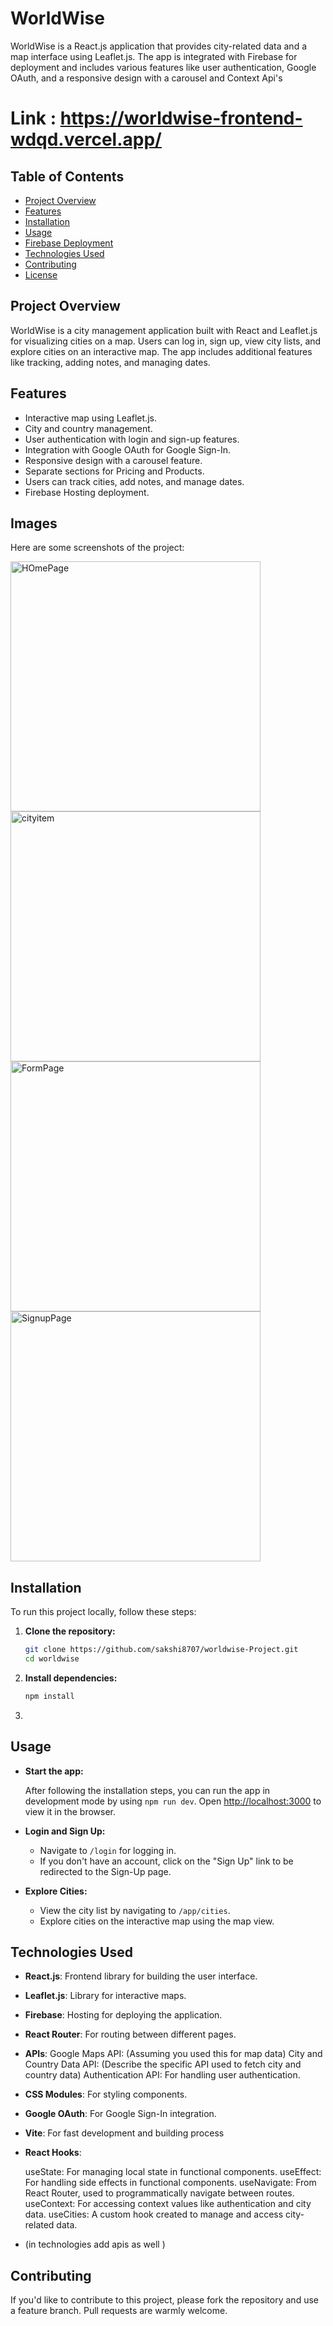 
# WorldWise

WorldWise is a React.js application that provides city-related data and a map interface using Leaflet.js. The app is integrated with Firebase for deployment and includes various features like user authentication, Google OAuth, and a responsive design with a carousel and Context Api's

# Link : https://worldwise-frontend-wdqd.vercel.app/
## Table of Contents

- [Project Overview](#project-overview)
- [Features](#features)
- [Installation](#installation)
- [Usage](#usage)
- [Firebase Deployment](#firebase-deployment)
- [Technologies Used](#technologies-used)
- [Contributing](#contributing)
- [License](#license)

## Project Overview

WorldWise is a city management application built with React and Leaflet.js for visualizing cities on a map. Users can log in, sign up, view city lists, and explore cities on an interactive map. The app includes additional features like tracking, adding notes, and managing dates.

## Features

- Interactive map using Leaflet.js.
- City and country management.
- User authentication with login and sign-up features.
- Integration with Google OAuth for Google Sign-In.
- Responsive design with a carousel feature.
- Separate sections for Pricing and Products.
- Users can track cities, add notes, and manage dates.
- Firebase Hosting deployment.    

## Images

Here are some screenshots of the project:


<img src="https://github.com/user-attachments/assets/aaad88e8-3cdc-4354-baa1-5b3631368bee" alt="HOmePage" width="400"/>
<img src="https://github.com/user-attachments/assets/84e789a9-ee81-49ab-a235-555ac692765f" alt="cityitem" width="400"/>
<img src="https://github.com/user-attachments/assets/f2674b42-d06f-4252-bbf8-dd41807ee97b" alt="FormPage" width="400"/>
<img src="https://github.com/user-attachments/assets/ea515fc3-1218-4adb-82aa-7f9739400e79" alt="SignupPage" width="400"/>





## Installation

To run this project locally, follow these steps:

1. **Clone the repository:**

    ```bash
    git clone https://github.com/sakshi8707/worldwise-Project.git
    cd worldwise
    ```

2. **Install dependencies:**

    ```bash
    npm install
    ```

3. 

## Usage

- **Start the app:** 

  After following the installation steps, you can run the app in development mode by using `npm run dev`. Open [http://localhost:3000](http://localhost:3000) to view it in the browser.

- **Login and Sign Up:**

  - Navigate to `/login` for logging in.
  - If you don't have an account, click on the "Sign Up" link to be redirected to the Sign-Up page.

- **Explore Cities:**

  - View the city list by navigating to `/app/cities`.
  - Explore cities on the interactive map using the map view.


## Technologies Used

- **React.js**: Frontend library for building the user interface.
- **Leaflet.js**: Library for interactive maps.
- **Firebase**: Hosting for deploying the application.
- **React Router**: For routing between different pages.
- **APIs**:
      Google Maps API: (Assuming you used this for map data)
      City and Country Data API: (Describe the specific API used to fetch city and country data)
      Authentication API: For handling user authentication.
  
- **CSS Modules**: For styling components.
- **Google OAuth**: For Google Sign-In integration.
- **Vite**: For fast development and building process
- **React Hooks**:

    useState: For managing local state in functional components.
    useEffect: For handling side effects in functional components.
    useNavigate: From React Router, used to programmatically navigate between routes.
    useContext: For accessing context values like authentication and city data.
    useCities: A custom hook created to manage and access city-related data.

- (in technologies add apis as well )

## Contributing

If you'd like to contribute to this project, please fork the repository and use a feature branch. Pull requests are warmly welcome.




